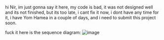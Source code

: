 hi Nir,
im just gonna say it here, my code is bad, it was not designed well and its not finished, but its too late, i cant fix it now, i dont have any time for it, i have Yom Hamea in a couple of days, and i need to submit this project soon. 

fuck it here is the sequence diagram:
![image](https://github.com/SapnuPuas1018/GarticPhone/assets/145786944/d64d69e6-7581-4ebd-a0c9-2e3d5baed21f)
